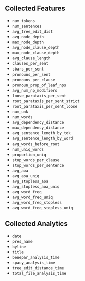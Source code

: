 ## Collected Features
- `num_tokens`
- `num_sentences`
- `avg_tree_edit_dist`
- `avg_node_depth`
- `max_node_depth`
- `avg_node_clause_depth`
- `max_node_clause_depth`
- `avg_clause_length`
- `clauses_per_sent`
- `sbars_per_sent`
- `pronouns_per_sent`
- `pronouns_per_clause`
- `pronoun_prop_of_leaf_nps`
- `avg_num_np_modifiers`
- `loose_parataxis_per_sent`
- `root_parataxis_per_sent_strict`
- `root_parataxis_per_sent_loose`
- `num_unk`
- `num_words`
- `avg_dependency_distance`
- `max_dependency_distance`
- `avg_sentence_length_by_tok`
- `avg_sentence_length_by_word`
- `avg_words_before_root`
- `num_uniq_words`
- `proportion_uniq`
- `stop_words_per_clause`
- `stop_words_per_sentence`
- `avg_aoa`
- `avg_aoa_uniq`
- `avg_stopless_aoa`
- `avg_stopless_aoa_uniq`
- `avg_word_freq`
- `avg_word_freq_uniq`
- `avg_word_freq_stopless`
- `avg_word_freq_stopless_uniq`

## Collected Analytics
- `date`
- `pres_name`
- `byline`
- `title`
- `benepar_analysis_time`
- `spacy_analysis_time`
- `tree_edit_distance_time`
- `total_file_analysis_time`